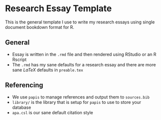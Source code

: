 # Research Essay Template

This is the general template I use to write my research essays using single
document bookdown format for R.

## General

- Essay is written in the `.rmd` file and then rendered using RStudio or an R
  Rscript
- The `.rmd` has my sane defaults for a research essay and there are more sane
  $LaTeX$ defaults in `preable.tex`

## Referencing

- We use `papis` to manage references and output them to `sources.bib`
- `library/` is the library that is setup for `papis` to use to store your
  database
- `apa.csl` is our sane default citation style
